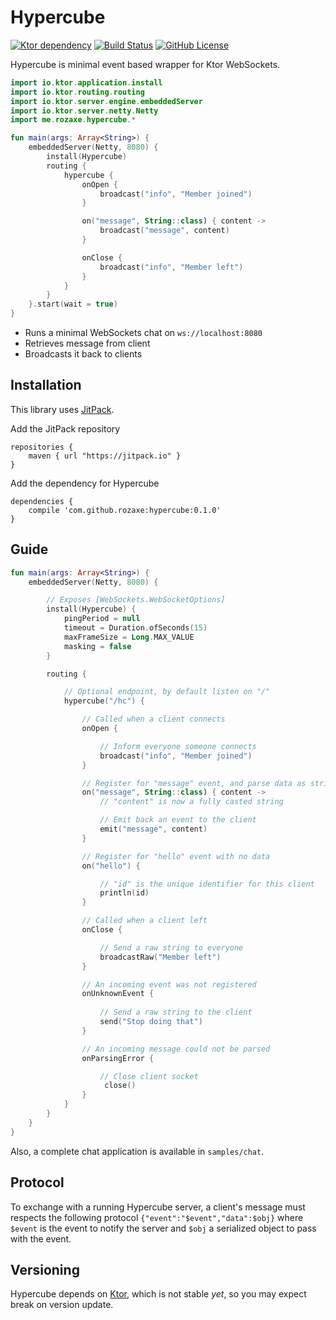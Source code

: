 # Hypercube

[![Ktor dependency](https://img.shields.io/badge/ktor-0.9.2-blue.svg?style=flat)](https://github.com/ktorio/ktor)
[![Build Status](https://travis-ci.org/rozaxe/hypercube.svg?branch=master)](https://travis-ci.org/rozaxe/hypercube)
[![GitHub License](https://img.shields.io/badge/license-MIT-blue.svg?style=flat)](https://opensource.org/licenses/MIT)

Hypercube is minimal event based wrapper for Ktor WebSockets.

```kotlin
import io.ktor.application.install
import io.ktor.routing.routing
import io.ktor.server.engine.embeddedServer
import io.ktor.server.netty.Netty
import me.rozaxe.hypercube.*

fun main(args: Array<String>) {
    embeddedServer(Netty, 8080) {
        install(Hypercube)
        routing {
            hypercube {
                onOpen {
                    broadcast("info", "Member joined")
                }

                on("message", String::class) { content ->
                    broadcast("message", content)
                }

                onClose {
                    broadcast("info", "Member left")
                }
            }
        }
    }.start(wait = true)
}
```

- Runs a minimal WebSockets chat on `ws://localhost:8080`
- Retrieves message from client
- Broadcasts it back to clients


## Installation

This library uses [JitPack](https://jitpack.io).

Add the JitPack repository
```
repositories {
    maven { url "https://jitpack.io" }
}
```

Add the dependency for Hypercube 
```
dependencies {
    compile 'com.github.rozaxe:hypercube:0.1.0'
}
```


## Guide

```kotlin
fun main(args: Array<String>) {
    embeddedServer(Netty, 8080) {

        // Exposes [WebSockets.WebSocketOptions]
        install(Hypercube) {
            pingPeriod = null
            timeout = Duration.ofSeconds(15)
            maxFrameSize = Long.MAX_VALUE
            masking = false
        }

        routing {

            // Optional endpoint, by default listen on "/"
            hypercube("/hc") {

                // Called when a client connects
                onOpen {

                    // Inform everyone someone connects
                    broadcast("info", "Member joined")
                }

                // Register for "message" event, and parse data as string
                on("message", String::class) { content ->
                    // "content" is now a fully casted string

                    // Emit back an event to the client
                    emit("message", content)
                }

                // Register for "hello" event with no data
                on("hello") {

                    // "id" is the unique identifier for this client
                    println(id) 
                }

                // Called when a client left
                onClose {

                    // Send a raw string to everyone
                    broadcastRaw("Member left")
                }

                // An incoming event was not registered
                onUnknownEvent {
                
                    // Send a raw string to the client
                    send("Stop doing that")                
                }

                // An incoming message could not be parsed
                onParsingError {

                    // Close client socket
                     close()
                }
            }
        }
    }
}
```

Also, a complete chat application is available in `samples/chat`.


## Protocol

To exchange with a running Hypercube server, a client's message must respects the following protocol `{"event":"$event","data":$obj}` where `$event` is the event to notify the server and `$obj` a serialized object to pass with the event.


## Versioning

Hypercube depends on [Ktor](https://github.com/ktorio/ktor), which is not stable *yet*, so you may expect break on version update.
